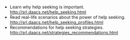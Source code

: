 * Learn why help seeking is important. http://srl.daacs.net/help_seeking.html
* Read real-life scenarios about the power of help seeking. http://srl.daacs.net/help_seeking_profiles.html
* Recommendations for help seeking strategies. http://srl.daacs.net/strategies_recommendations.html
